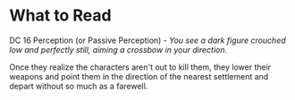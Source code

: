 # What to Read

DC 16 Perception (or Passive Perception) - *You see a dark figure crouched low and perfectly still,
aiming a crossbow in your direction.*

Once they realize the characters aren't out to kill them, they lower their weapons and point them in the direction of the nearest settlement and depart without so much as a farewell.